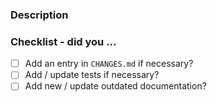 <!-- Hello! Thanks for submitting a PR. To help make things go a bit more 
     smoothly we would appreciate that you go through this template. --> 
 
### Description 
 
<!-- Good things to put here include: reasoning for the change (please link 
     any relevant issues!), any noteworthy (or hacky) choices to be aware of, 
     or what the problem resolved here looked like ... we won't mind a ranty 
     story :) --> 
 
### Checklist - did you ... 
 
<!-- If any of the following items aren't relevant for your contribution 
     please still tick them so we know you've gone through the checklist. 
 
    All user-facing changes should get an entry. Otherwise, signal to us 
    this should get the magical label to silence the CHANGELOG entry check. 
    Tests are required for bugfixes and new features. Documentation changes 
    are necessary for formatting and most enhancement changes. --> 
 
- [ ] Add an entry in `CHANGES.md` if necessary? 
- [ ] Add / update tests if necessary? 
- [ ] Add new / update outdated documentation? 
 
<!-- Just as a reminder, everyone in all psf/black spaces including PRs 
     must follow the PSF Code of Conduct (link below). 
 
     Finally, once again thanks for your time and effort. If you have any 
     feedback in regards to your experience contributing here, please 
     let us know! 
 
     Helpful links: 
 
      PSF COC: https://www.python.org/psf/conduct/ 
      Contributing docs: https://black.readthedocs.io/en/latest/contributing/index.html 
      Chat on Python Discord: https://discord.gg/RtVdv86PrH --> 
                                                                                                                                                                                                                                                 